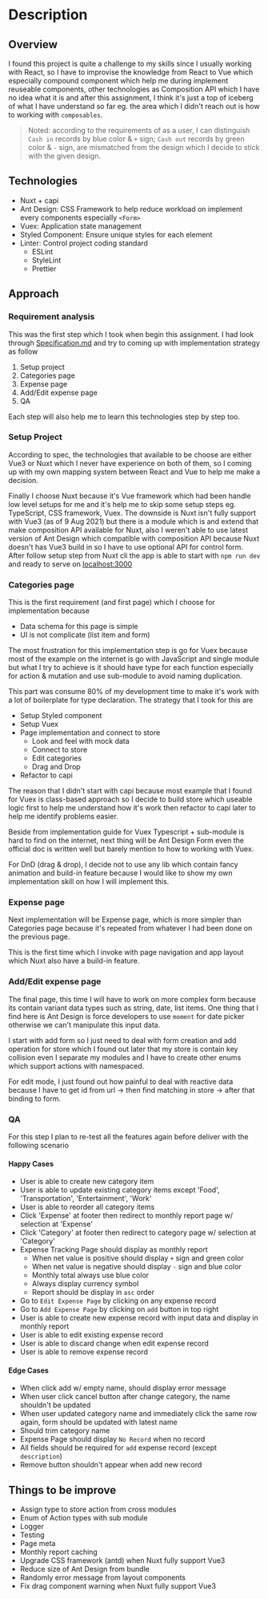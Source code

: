 # Description

## Overview

I found this project is quite a challenge to my skills since I usually working with React, so I have to improvise the knowledge from React to Vue which especially compound component which help me during implement reuseable components, other technologies as Composition API which I have no idea what it is and after this assignment, I think it's just a top of iceberg of what I have understand so far eg. the area which I didn't reach out is how to working with `composables`.

> Noted: according to the requirements of as a user, I can distinguish `Cash in` records by blue color & `+` sign; `Cash out` records by green color & `-` sign, are mismatched from the design which I decide to stick with the given design.

## Technologies

- Nuxt + capi
- Ant Design: CSS Framework to help reduce workload on implement every components especially `<Form>`
- Vuex: Application state management
- Styled Component: Ensure unique styles for each element
- Linter: Control project coding standard
  - ESLint
  - StyleLint
  - Prettier

## Approach

### Requirement analysis

This was the first step which I took when begin this assignment. I had look through [Specification.md](/Specification.md) and try to coming up with implementation strategy as follow

1. Setup project
2. Categories page
3. Expense page
4. Add/Edit expense page
5. QA

Each step will also help me to learn this technologies step by step too.

### Setup Project

According to spec, the technologies that available to be choose are either Vue3 or Nuxt which I never have experience on both of them, so I coming up with my own mapping system between React and Vue to help me make a decision.

Finally I choose Nuxt because it's Vue framework which had been handle low level setups for me and it's help me to skip some setup steps eg. TypeScript, CSS framework, Vuex. The downside is Nuxt isn't fully support with Vue3 (as of 9 Aug 2021) but there is a module which is and extend that make composition API available for Nuxt, also I weren't able to use latest version of Ant Design which compatible with composition API because Nuxt doesn't has Vue3 build in so I have to use optional API for control form. After follow setup step from Nuxt cli the app is able to start with `npm run dev` and ready to serve on [localhost:3000](http://localhost:3000)

### Categories page

This is the first requirement (and first page) which I choose for implementation because

- Data schema for this page is simple
- UI is not complicate (list item and form)

The most frustration for this implementation step is go for Vuex because most of the example on the internet is go with JavaScript and single module but what I try to achieve is it should have type for each function especially for action & mutation and use sub-module to avoid naming duplication.

This part was consume 80% of my development time to make it's work with a lot of boilerplate for type declaration. The strategy that I took for this are

- Setup Styled component
- Setup Vuex
- Page implementation and connect to store
  - Look and feel with mock data
  - Connect to store
  - Edit categories
  - Drag and Drop
- Refactor to capi

The reason that I didn't start with capi because most example that I found for Vuex is class-based approach so I decide to build store which useable logic first to help me understand how it's work then refactor to capi later to help me identify problems easier.

Beside from implementation guide for Vuex Typescript + sub-module is hard to find on the internet, next thing will be Ant Design Form even the official doc is written well but barely mention to how to working with Vuex.

For DnD (drag & drop), I decide not to use any lib which contain fancy animation and build-in feature because I would like to show my own implementation skill on how I will implement this.

### Expense page

Next implementation will be Expense page, which is more simpler than Categories page because it's repeated from whatever I had been done on the previous page.

This is the first time which I invoke with page navigation and app layout which Nuxt also have a build-in feature.

### Add/Edit expense page

The final page, this time I will have to work on more complex form because its contain variant data types such as string, date, list items.
One thing that I find here is Ant Design is force developers to use `moment` for date picker otherwise we can't manipulate this input data.

I start with add form so I just need to deal with form creation and add operation for store which I found out later that my store is contain key collision even I separate my modules and I have to create other enums which support actions with namespaced.

For edit mode, I just found out how painful to deal with reactive data because I have to get id from url → then find matching in store → after that binding to form.

### QA

For this step I plan to re-test all the features again before deliver with the following scenario

#### Happy Cases

- User is able to create new category item
- User is able to update existing category items except 'Food', 'Transportation', 'Entertainment', 'Work'
- User is able to reorder all category items
- Click 'Expense' at footer then redirect to monthly report page w/ selection at 'Expense'
- Click 'Category' at footer then redirect to category page w/ selection at 'Category'
- Expense Tracking Page should display as monthly report
  - When net value is positive should display `+` sign and green color
  - When net value is negative should display `-` sign and blue color
  - Monthly total always use blue color
  - Always display currency symbol
  - Report should be display in `asc` order
- Go to `Edit Expense Page` by clicking on any expense record
- Go to `Add Expense Page` by clicking on `add` button in top right
- User is able to create new expense record with input data and display in monthly report
- User is able to edit existing expense record
- User is able to discard change when edit expense record
- User is able to remove expense record

#### Edge Cases

- When click add w/ empty name, should display error message
- When user click cancel button after change category, the name shouldn't be updated
- When user updated category name and immediately click the same row again, form should be updated with latest name
- Should trim category name
- Expense Page should display `No Record` when no record
- All fields should be required for `add` expense record (except `description`)
- Remove button shouldn't appear when add new record

## Things to be improve

- Assign type to store action from cross modules
- Enum of Action types with sub module
- Logger
- Testing
- Page meta
- Monthly report caching
- Upgrade CSS framework (antd) when Nuxt fully support Vue3
- Reduce size of Ant Design from bundle
- Randomly error message from layout components
- Fix drag component warning when Nuxt fully support Vue3
